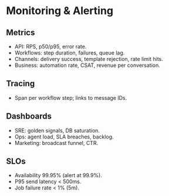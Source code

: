 # Monitoring & Alerting

## Metrics
- API: RPS, p50/p95, error rate.
- Workflows: step duration, failures, queue lag.
- Channels: delivery success, template rejection, rate limit hits.
- Business: automation rate, CSAT, revenue per conversation.

## Tracing
- Span per workflow step; links to message IDs.

## Dashboards
- SRE: golden signals, DB saturation.
- Ops: agent load, SLA breaches, backlog.
- Marketing: broadcast funnel, CTR.

## SLOs
- Availability 99.95% (alert at 99.9%).
- P95 send latency < 500ms.
- Job failure rate < 1% (5m).
